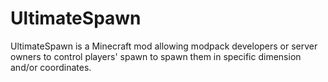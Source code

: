 # UltimateSpawn
UltimateSpawn is a Minecraft mod allowing modpack developers or server owners to control players' spawn to spawn them in specific dimension and/or coordinates.
